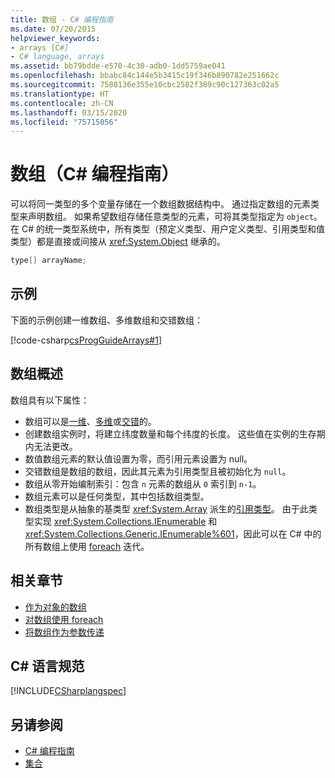 ```yaml
---
title: 数组 - C# 编程指南
ms.date: 07/20/2015
helpviewer_keywords:
- arrays [C#]
- C# language, arrays
ms.assetid: bb79bdde-e570-4c30-adb0-1dd5759ae041
ms.openlocfilehash: bbabc84c144e5b3415c19f346b890782e251662c
ms.sourcegitcommit: 7588136e355e10cbc2582f389c90c127363c02a5
ms.translationtype: HT
ms.contentlocale: zh-CN
ms.lasthandoff: 03/15/2020
ms.locfileid: "75715056"
---
```

# <a name="arrays-c-programming-guide"></a>数组（C# 编程指南）

可以将同一类型的多个变量存储在一个数组数据结构中。 通过指定数组的元素类型来声明数组。 如果希望数组存储任意类型的元素，可将其类型指定为 `object`。 在 C# 的统一类型系统中，所有类型（预定义类型、用户定义类型、引用类型和值类型）都是直接或间接从 <xref:System.Object> 继承的。

```csharp
type[] arrayName;
```

## <a name="example"></a>示例

下面的示例创建一维数组、多维数组和交错数组：

[!code-csharp[csProgGuideArrays#1](~/samples/snippets/csharp/VS_Snippets_VBCSharp/csProgGuideArrays/CS/Arrays.cs#1)]

## <a name="array-overview"></a>数组概述

数组具有以下属性：

- 数组可以是[一维](single-dimensional-arrays.md)、[多维](multidimensional-arrays.md)或[交错](jagged-arrays.md)的。
- 创建数组实例时，将建立纬度数量和每个纬度的长度。 这些值在实例的生存期内无法更改。
- 数值数组元素的默认值设置为零，而引用元素设置为 null。
- 交错数组是数组的数组，因此其元素为引用类型且被初始化为 `null`。
- 数组从零开始编制索引：包含 `n` 元素的数组从 `0` 索引到 `n-1`。
- 数组元素可以是任何类型，其中包括数组类型。
- 数组类型是从抽象的基类型 <xref:System.Array> 派生的[引用类型](../../language-reference/keywords/reference-types.md)。 由于此类型实现 <xref:System.Collections.IEnumerable> 和 <xref:System.Collections.Generic.IEnumerable%601>，因此可以在 C# 中的所有数组上使用 [foreach](../../language-reference/keywords/foreach-in.md) 迭代。

## <a name="related-sections"></a>相关章节

- [作为对象的数组](arrays-as-objects.md)
- [对数组使用 foreach](using-foreach-with-arrays.md)
- [将数组作为参数传递](passing-arrays-as-arguments.md)

## <a name="c-language-specification"></a>C# 语言规范

[!INCLUDE[CSharplangspec](~/includes/csharplangspec-md.md)]

## <a name="see-also"></a>另请参阅

- [C# 编程指南](../index.md)
- [集合](../concepts/collections.md)
